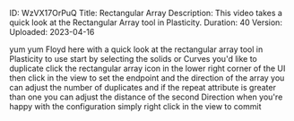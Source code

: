 ID: WzVX17OrPuQ
Title: Rectangular Array
Description: This video takes a quick look at the Rectangular Array tool in Plasticity.
Duration: 40
Version: 
Uploaded: 2023-04-16

yum yum
Floyd here with a quick look at the
rectangular array tool in Plasticity to
use start by selecting the solids or
Curves you'd like to duplicate click the
rectangular array icon in the lower
right corner of the UI then click in the
view to set the endpoint and the
direction of the array you can adjust
the number of duplicates
and if the repeat attribute is greater
than one you can adjust the distance of
the second Direction when you're happy
with the configuration simply right
click in the view to commit